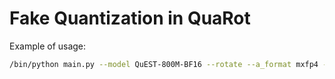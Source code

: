 # Fake Quantization in QuaRot


Example of usage:

```bash
/bin/python main.py --model QuEST-800M-BF16 --rotate --a_format mxfp4 --w_format mxfp4
```
